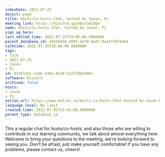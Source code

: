 ```yaml
---
indexDate: 2021-07-25
object: page
title: Hosts/Co-hosts Chat, hosted by Jason, Pi
meeting_link: https://discord.gg/bBuv3mCQQe
name: Hosts/Co-hosts Chat, hosted by Jason, Pi
sign_up_here: 
last_edited_time: 2021-07-25T10:06:00.0000000
parent_database_id: e9339446-880f-4ef0-8ad7-8ad1f507dded
talktime: 2021-07-25T20:00:00.0000000
tags:
- Talk
- 2021-07-25
- Jason
- Pi
id: 03161d3c-ce5b-436a-82e0-512729be806c
software: Discord
archived: false
hosts:
- Jason
- Pi
notion_url: https://www.notion.so/Hosts-Co-hosts-Chat-hosted-by-Jason-Pi-03161d3cce5b436a82e0512729be806c
language_level: No limit
created_time: 2021-07-05T23:05:00.0000000
parent_type: database_id
---
```







This a regular chat for hosts/co-hosts, and also those who are willing to contribute in our learning community, we talk about almost everything here. Welcome to bring your questions to the meeting, we're looking forward to seeing you. Don't be afraid, just make yourself comfortable!
If you have any problems, please contact us, cheers!




